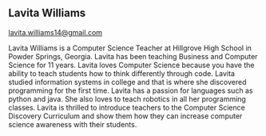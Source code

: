 ## Lavita Williams

[lavita.williams14@gmail.com](mailto:lavita.williams14@gmail.com)

Lavita Williams is a Computer Science Teacher at Hillgrove High School in Powder Springs, Georgia. Lavita has been teaching Business and Computer Science for 11 years.  Lavita loves Computer Science because you have the ability to teach students how to think differently through code.  Lavita studied information systems in college and that is where she discovered programming for the first time.  Lavita has a passion for languages such as python and java.  She also loves to teach robotics in all her programming classes. Lavita is thrilled to introduce teachers to the Computer Science Discovery Curriculum and show them how they can increase computer science awareness with their students.
